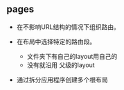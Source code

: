 


## pages


+ 在不影响URL结构的情况下组织路由。  

+ 在布局中选择特定的路由段。  
	+ 文件夹下有自己的layout用自己的
	+ 没有就沿用 父级的layout

+ 通过拆分应用程序创建多个根布局

